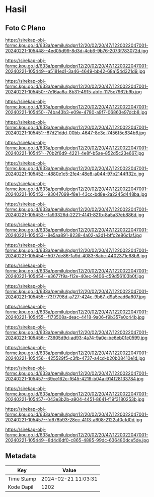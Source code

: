 # Hasil

## Foto C Plano

https://sirekap-obj-formc.kpu.go.id/633a/pemilu/pdpr/12/20/02/20/47/1220022047001-20240221-105448--4ed05d99-8d3d-4cb6-9b76-2073f783072d.jpg

https://sirekap-obj-formc.kpu.go.id/633a/pemilu/pdpr/12/20/02/20/47/1220022047001-20240221-105449--a5181ed1-3a46-4649-bb42-68a154d321d9.jpg

https://sirekap-obj-formc.kpu.go.id/633a/pemilu/pdpr/12/20/02/20/47/1220022047001-20240221-105450--7e16aa6a-8b31-4915-abfc-1175c7962b9b.jpg

https://sirekap-obj-formc.kpu.go.id/633a/pemilu/pdpr/12/20/02/20/47/1220022047001-20240221-105450--74ba43b3-e09e-4780-a9f7-06863e97dcb8.jpg

https://sirekap-obj-formc.kpu.go.id/633a/pemilu/pdpr/12/20/02/20/47/1220022047001-20240221-105451--87d21ddd-00bb-4647-8c3e-7456f5c834b6.jpg

https://sirekap-obj-formc.kpu.go.id/633a/pemilu/pdpr/12/20/02/20/47/1220022047001-20240221-105451--70b2f6d9-4221-4e8f-b5ae-852d5c23e667.jpg

https://sirekap-obj-formc.kpu.go.id/633a/pemilu/pdpr/12/20/02/20/47/1220022047001-20240221-105452--4880e1c5-2fe4-48e8-a044-97b2144ff32c.jpg

https://sirekap-obj-formc.kpu.go.id/633a/pemilu/pdpr/12/20/02/20/47/1220022047001-20240221-105452--93047099-f8e1-43cc-bd8e-2a2245d448ba.jpg

https://sirekap-obj-formc.kpu.go.id/633a/pemilu/pdpr/12/20/02/20/47/1220022047001-20240221-105453--1a93326d-2221-4141-821b-8a5a37eb886d.jpg

https://sirekap-obj-formc.kpu.go.id/633a/pemilu/pdpr/12/20/02/20/47/1220022047001-20240221-105453--8e5aa891-8238-4a02-a3d1-bffc2e86c1af.jpg

https://sirekap-obj-formc.kpu.go.id/633a/pemilu/pdpr/12/20/02/20/47/1220022047001-20240221-105454--5077de86-1a9d-4083-8abc-4402371e68b8.jpg

https://sirekap-obj-formc.kpu.go.id/633a/pemilu/pdpr/12/20/02/20/47/1220022047001-20240221-105454--e3677f9a-f12e-40ec-9406-c59d56103b0f.jpg

https://sirekap-obj-formc.kpu.go.id/633a/pemilu/pdpr/12/20/02/20/47/1220022047001-20240221-105455--73f7798d-a727-424c-9b67-d9a5ead6a607.jpg

https://sirekap-obj-formc.kpu.go.id/633a/pemilu/pdpr/12/20/02/20/47/1220022047001-20240221-105455--f173508a-deac-4418-9a06-f9b357e0c44b.jpg

https://sirekap-obj-formc.kpu.go.id/633a/pemilu/pdpr/12/20/02/20/47/1220022047001-20240221-105456--73605d9d-ad93-4a74-9a0e-be6eb01e0599.jpg

https://sirekap-obj-formc.kpu.go.id/633a/pemilu/pdpr/12/20/02/20/47/1220022047001-20240221-105456--425529f5-c3fb-4737-a4cd-b20b08410e1d.jpg

https://sirekap-obj-formc.kpu.go.id/633a/pemilu/pdpr/12/20/02/20/47/1220022047001-20240221-105457--69ce162c-f645-4219-b04a-914f28133784.jpg

https://sirekap-obj-formc.kpu.go.id/633a/pemilu/pdpr/12/20/02/20/47/1220022047001-20240221-105457--043e3b2b-a904-4451-8641-f19f3180253b.jpg

https://sirekap-obj-formc.kpu.go.id/633a/pemilu/pdpr/12/20/02/20/47/1220022047001-20240221-105457--fd678b93-28ec-41f3-a608-2122af0cfd0d.jpg

https://sirekap-obj-formc.kpu.go.id/633a/pemilu/pdpr/12/20/02/20/47/1220022047001-20240221-105449--8d4d6df0-c865-4885-99dc-636480dce5de.jpg


## Metadata

| Key        | Value               |
| ---------- | ------------------- |
| Time Stamp | 2024-02-21 11:03:31 |
| Kode Dapil | 1202                |



